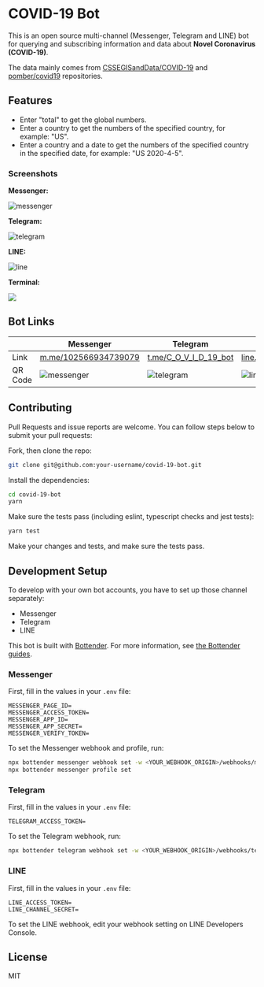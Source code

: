 # COVID-19 Bot

This is an open source multi-channel (Messenger, Telegram and LINE) bot for querying and subscribing information and data about **Novel Coronavirus (COVID-19)**.

The data mainly comes from [CSSEGISandData/COVID-19](https://github.com/CSSEGISandData/COVID-19) and [pomber/covid19](https://github.com/pomber/covid19) repositories.

## Features

- Enter "total" to get the global numbers.
- Enter a country to get the numbers of the specified country, for example: "US".
- Enter a country and a date to get the numbers of the specified country in the specified date, for example: "US 2020-4-5".

### Screenshots

**Messenger:**

![messenger](https://user-images.githubusercontent.com/3382565/78641840-61635d80-78e4-11ea-8b41-85b9fb2e84dc.png)

**Telegram:**

![telegram](https://user-images.githubusercontent.com/3382565/78641867-6b855c00-78e4-11ea-92d3-73e80855e110.png)

**LINE:**

![line](https://user-images.githubusercontent.com/3382565/78641866-6a542f00-78e4-11ea-85c5-10d461eb4374.png)

**Terminal:**

![](https://user-images.githubusercontent.com/3382565/78642816-e602ab80-78e5-11ea-8235-125a87573221.gif)

## Bot Links

|               | Messenger     | Telegram      | LINE          |
| ------------- | ------------- | ------------- | ------------- |
| Link          | [m.me/102566934739079](https://m.me/102566934739079)  | [t.me/C_O_V_I_D_19_bot](https://t.me/C_O_V_I_D_19_bot)  | [line.me/R/ti/p/%40730jstoh](https://line.me/R/ti/p/%40730jstoh) |
| QR Code       | ![messenger](https://user-images.githubusercontent.com/3382565/78421806-2a473f00-768d-11ea-8f39-67ca8ccce2b8.png) | ![telegram](https://user-images.githubusercontent.com/3382565/78421810-2c110280-768d-11ea-8011-decec90213a9.png) | ![line](https://user-images.githubusercontent.com/3382565/78421809-2b786c00-768d-11ea-8a39-7feac6f54810.png) |

## Contributing

Pull Requests and issue reports are welcome. You can follow steps below to submit your pull requests:

Fork, then clone the repo:

```sh
git clone git@github.com:your-username/covid-19-bot.git
```

Install the dependencies:

```sh
cd covid-19-bot
yarn
```

Make sure the tests pass (including eslint, typescript checks and jest tests):

```sh
yarn test
```

Make your changes and tests, and make sure the tests pass.

## Development Setup

To develop with your own bot accounts, you have to set up those channel separately:

- Messenger
- Telegram
- LINE

This bot is built with [Bottender](https://github.com/Yoctol/bottender
). For more information, see [the Bottender guides](https://bottender.js.org/docs/en/getting-started).

### Messenger

First, fill in the values in your `.env` file:

```
MESSENGER_PAGE_ID=
MESSENGER_ACCESS_TOKEN=
MESSENGER_APP_ID=
MESSENGER_APP_SECRET=
MESSENGER_VERIFY_TOKEN=
```

To set the Messenger webhook and profile, run:

```sh
npx bottender messenger webhook set -w <YOUR_WEBHOOK_ORIGIN>/webhooks/messenger
npx bottender messenger profile set
```

### Telegram

First, fill in the values in your `.env` file:

```
TELEGRAM_ACCESS_TOKEN=
```

To set the Telegram webhook, run:

```sh
npx bottender telegram webhook set -w <YOUR_WEBHOOK_ORIGIN>/webhooks/telegram
```

### LINE

First, fill in the values in your `.env` file:

```
LINE_ACCESS_TOKEN=
LINE_CHANNEL_SECRET=
```

To set the LINE webhook, edit your webhook setting on LINE Developers Console.

## License

MIT